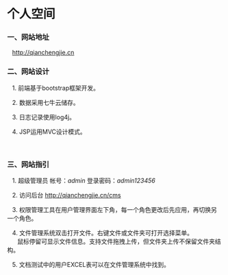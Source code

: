 # 个人空间
 
### 一、网站地址
    
    http://qianchengjie.cn 



### 二、网站设计

    1. 前端基于bootstrap框架开发。 
      
    2. 数据采用七牛云储存。  
      
    3. 日志记录使用log4j。  
      
    4. JSP运用MVC设计模式。
    
    
    
### 三、网站指引
    
    1. 超级管理员 帐号：_admin_  登录密码：_admin123456_  
      
    2. 访问后台 http://qianchengjie.cn/cms  
      
    3. 权限管理工具在用户管理界面左下角，每一个角色更改后先应用，再切换另一个角色。 
      
    4. 文件管理系统双击打开文件。右键文件或文件夹可打开选择菜单。  
       鼠标停留可显示文件信息。支持文件拖拽上传，但文件夹上传不保留文件夹结构。  
        
    5. 文档测试中的用户EXCEL表可以在文件管理系统中找到。
